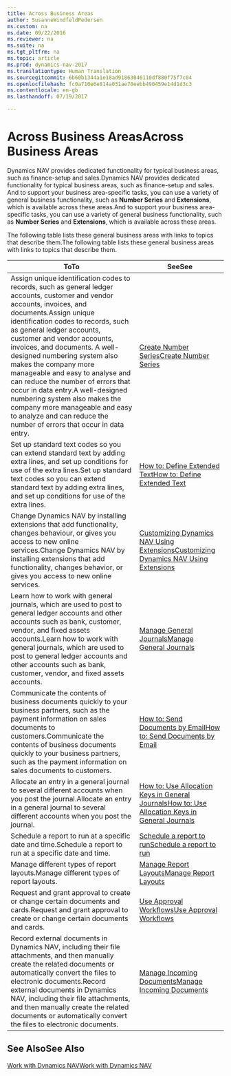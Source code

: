 ```yaml
---
title: Across Business Areas
author: SusanneWindfeldPedersen
ms.custom: na
ms.date: 09/22/2016
ms.reviewer: na
ms.suite: na
ms.tgt_pltfrm: na
ms.topic: article
ms.prod: dynamics-nav-2017
ms.translationtype: Human Translation
ms.sourcegitcommit: 6b60b1344a1e18ad91863046110df880f75f7c04
ms.openlocfilehash: fc0a710e6e814a031ae70eebb490459e14d1d3c3
ms.contentlocale: en-gb
ms.lasthandoff: 07/19/2017

---
```


# <a name="across-business-areas"></a><span data-ttu-id="c4312-102">Across Business Areas</span><span class="sxs-lookup"><span data-stu-id="c4312-102">Across Business Areas</span></span>

<span data-ttu-id="c4312-103">Dynamics NAV provides dedicated functionality for typical business areas, such as finance-setup and sales.</span><span class="sxs-lookup"><span data-stu-id="c4312-103">Dynamics NAV provides dedicated functionality for typical business areas, such as finance-setup and sales.</span></span> <span data-ttu-id="c4312-104">And to support your business area-specific tasks, you can use a variety of general business functionality, such as **Number Series** and **Extensions**, which is available across these areas.</span><span class="sxs-lookup"><span data-stu-id="c4312-104">And to support your business area-specific tasks, you can use a variety of general business functionality, such as **Number Series** and **Extensions**, which is available across these areas.</span></span>

<span data-ttu-id="c4312-105">The following table lists these general business areas with links to topics that describe them.</span><span class="sxs-lookup"><span data-stu-id="c4312-105">The following table lists these general business areas with links to topics that describe them.</span></span>

|<span data-ttu-id="c4312-106">To</span><span class="sxs-lookup"><span data-stu-id="c4312-106">To</span></span>   |<span data-ttu-id="c4312-107">See</span><span class="sxs-lookup"><span data-stu-id="c4312-107">See</span></span>   |
|-----|------|
|<span data-ttu-id="c4312-108">Assign unique identification codes to records, such as general ledger accounts, customer and vendor accounts, invoices, and documents.</span><span class="sxs-lookup"><span data-stu-id="c4312-108">Assign unique identification codes to records, such as general ledger accounts, customer and vendor accounts, invoices, and documents.</span></span> <span data-ttu-id="c4312-109">A well-designed numbering system also makes the company more manageable and easy to analyse and can reduce the number of errors that occur in data entry.</span><span class="sxs-lookup"><span data-stu-id="c4312-109">A well-designed numbering system also makes the company more manageable and easy to analyze and can reduce the number of errors that occur in data entry.</span></span>|[<span data-ttu-id="c4312-110">Create Number Series</span><span class="sxs-lookup"><span data-stu-id="c4312-110">Create Number Series</span></span>](ui-create-number-series.md)|
|<span data-ttu-id="c4312-111">Set up standard text codes so you can extend standard text by adding extra lines, and set up conditions for use of the extra lines.</span><span class="sxs-lookup"><span data-stu-id="c4312-111">Set up standard text codes so you can extend standard text by adding extra lines, and set up conditions for use of the extra lines.</span></span>|[<span data-ttu-id="c4312-112">How to: Define Extended Text</span><span class="sxs-lookup"><span data-stu-id="c4312-112">How to: Define Extended Text</span></span>](ui-how-define-ext-text.md)|
|<span data-ttu-id="c4312-113">Change Dynamics NAV by installing extensions that add functionality, changes behaviour, or gives you access to new online services.</span><span class="sxs-lookup"><span data-stu-id="c4312-113">Change Dynamics NAV by installing extensions that add functionality, changes behavior, or gives you access to new online services.</span></span>|[<span data-ttu-id="c4312-114">Customizing Dynamics NAV Using Extensions</span><span class="sxs-lookup"><span data-stu-id="c4312-114">Customizing Dynamics NAV Using Extensions</span></span>](ui-extensions.md)|
|<span data-ttu-id="c4312-115">Learn how to work with general journals, which are used to post to general ledger accounts and other accounts such as bank, customer, vendor, and fixed assets accounts.</span><span class="sxs-lookup"><span data-stu-id="c4312-115">Learn how to work with general journals, which are used to post to general ledger accounts and other accounts such as bank, customer, vendor, and fixed assets accounts.</span></span>|[<span data-ttu-id="c4312-116">Manage General Journals</span><span class="sxs-lookup"><span data-stu-id="c4312-116">Manage General Journals</span></span>](ui-work-general-journals.md)|
|<span data-ttu-id="c4312-117">Communicate the contents of business documents quickly to your business partners, such as the payment information on sales documents to customers.</span><span class="sxs-lookup"><span data-stu-id="c4312-117">Communicate the contents of business documents quickly to your business partners, such as the payment information on sales documents to customers.</span></span>|[<span data-ttu-id="c4312-118">How to: Send Documents by Email</span><span class="sxs-lookup"><span data-stu-id="c4312-118">How to: Send Documents by Email</span></span>](ui-how-send-documents-email.md)|
|<span data-ttu-id="c4312-119">Allocate an entry in a general journal to several different accounts when you post the journal.</span><span class="sxs-lookup"><span data-stu-id="c4312-119">Allocate an entry in a general journal to several different accounts when you post the journal.</span></span>|[<span data-ttu-id="c4312-120">How to: Use Allocation Keys in General Journals</span><span class="sxs-lookup"><span data-stu-id="c4312-120">How to: Use Allocation Keys in General Journals</span></span>](ui-how-use-allocation-keys-general-journals.md)|
|<span data-ttu-id="c4312-121">Schedule a report to run at a specific date and time.</span><span class="sxs-lookup"><span data-stu-id="c4312-121">Schedule a report to run at a specific date and time.</span></span>|[<span data-ttu-id="c4312-122">Schedule a report to run</span><span class="sxs-lookup"><span data-stu-id="c4312-122">Schedule a report to run</span></span>](ui-schedule-report.md)|
|<span data-ttu-id="c4312-123">Manage different types of report layouts.</span><span class="sxs-lookup"><span data-stu-id="c4312-123">Manage different types of report layouts.</span></span>|[<span data-ttu-id="c4312-124">Manage Report Layouts</span><span class="sxs-lookup"><span data-stu-id="c4312-124">Manage Report Layouts</span></span>](ui-manage-report-layouts.md)|
|<span data-ttu-id="c4312-125">Request and grant approval to create or change certain documents and cards.</span><span class="sxs-lookup"><span data-stu-id="c4312-125">Request and grant approval to create or change certain documents and cards.</span></span>|[<span data-ttu-id="c4312-126">Use Approval Workflows</span><span class="sxs-lookup"><span data-stu-id="c4312-126">Use Approval Workflows</span></span>](across-how-use-approval-workflows.md)|
|<span data-ttu-id="c4312-127">Record external documents in Dynamics NAV, including their file attachments, and then manually create the related documents or automatically convert the files to electronic documents.</span><span class="sxs-lookup"><span data-stu-id="c4312-127">Record external documents in Dynamics NAV, including their file attachments, and then manually create the related documents or automatically convert the files to electronic documents.</span></span>|[<span data-ttu-id="c4312-128">Manage Incoming Documents</span><span class="sxs-lookup"><span data-stu-id="c4312-128">Manage Incoming Documents</span></span>](across-income-documents.md)|

## <a name="see-also"></a><span data-ttu-id="c4312-129">See Also</span><span class="sxs-lookup"><span data-stu-id="c4312-129">See Also</span></span>
[<span data-ttu-id="c4312-130">Work with Dynamics NAV</span><span class="sxs-lookup"><span data-stu-id="c4312-130">Work with Dynamics NAV</span></span>](ui-work-product.md)



